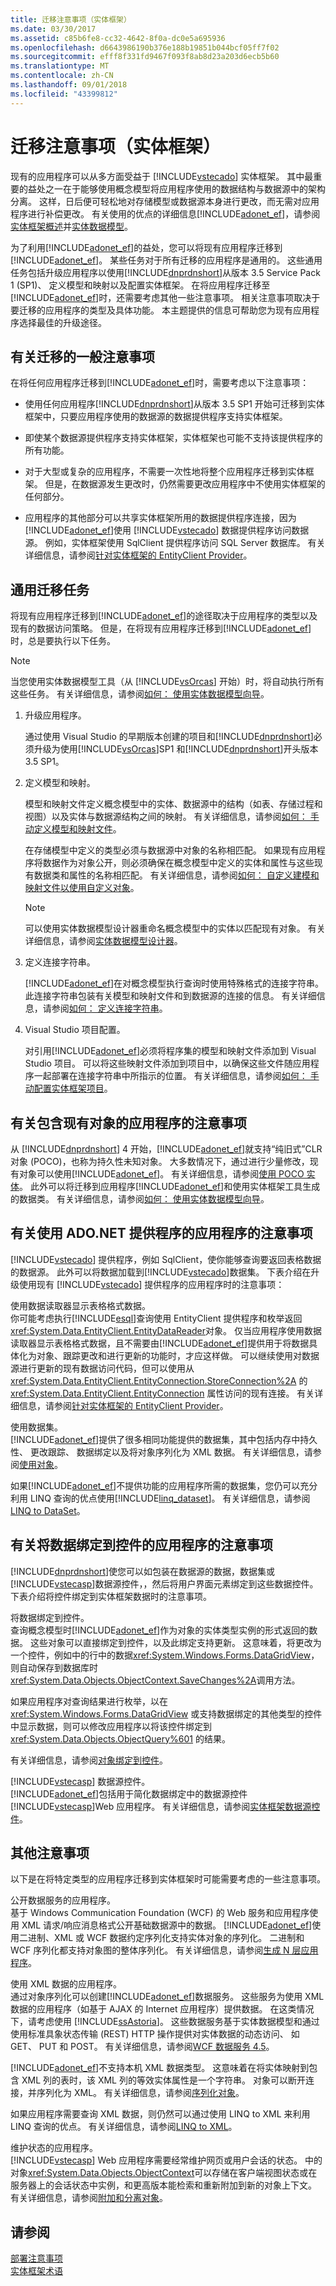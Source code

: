 ```yaml
---
title: 迁移注意事项（实体框架）
ms.date: 03/30/2017
ms.assetid: c85b6fe8-cc32-4642-8f0a-dc0e5a695936
ms.openlocfilehash: d6643986190b376e188b19851b044bcf05ff7f02
ms.sourcegitcommit: efff8f331fd9467f093f8ab8d23a203d6ecb5b60
ms.translationtype: MT
ms.contentlocale: zh-CN
ms.lasthandoff: 09/01/2018
ms.locfileid: "43399812"
---
```

# <a name="migration-considerations-entity-framework"></a>迁移注意事项（实体框架）
现有的应用程序可以从多方面受益于 [!INCLUDE[vstecado](../../../../../includes/vstecado-md.md)] 实体框架。 其中最重要的益处之一在于能够使用概念模型将应用程序使用的数据结构与数据源中的架构分离。 这样，日后便可轻松地对存储模型或数据源本身进行更改，而无需对应用程序进行补偿更改。 有关使用的优点的详细信息[!INCLUDE[adonet_ef](../../../../../includes/adonet-ef-md.md)]，请参阅[实体框架概述](../../../../../docs/framework/data/adonet/ef/overview.md)并[实体数据模型](../../../../../docs/framework/data/adonet/entity-data-model.md)。  
  
 为了利用[!INCLUDE[adonet_ef](../../../../../includes/adonet-ef-md.md)]的益处，您可以将现有应用程序迁移到[!INCLUDE[adonet_ef](../../../../../includes/adonet-ef-md.md)]。 某些任务对于所有迁移的应用程序是通用的。 这些通用任务包括升级应用程序以使用[!INCLUDE[dnprdnshort](../../../../../includes/dnprdnshort-md.md)]从版本 3.5 Service Pack 1 (SP1)、 定义模型和映射以及配置实体框架。 在将应用程序迁移至[!INCLUDE[adonet_ef](../../../../../includes/adonet-ef-md.md)]时，还需要考虑其他一些注意事项。 相关注意事项取决于要迁移的应用程序的类型及具体功能。 本主题提供的信息可帮助您为现有应用程序选择最佳的升级途径。  
  
## <a name="general-migration-considerations"></a>有关迁移的一般注意事项  
 在将任何应用程序迁移到[!INCLUDE[adonet_ef](../../../../../includes/adonet-ef-md.md)]时，需要考虑以下注意事项：  
  
-   使用任何应用程序[!INCLUDE[dnprdnshort](../../../../../includes/dnprdnshort-md.md)]从版本 3.5 SP1 开始可迁移到实体框架中，只要应用程序使用的数据源的数据提供程序支持实体框架。  
  
-   即使某个数据源提供程序支持实体框架，实体框架也可能不支持该提供程序的所有功能。  
  
-   对于大型或复杂的应用程序，不需要一次性地将整个应用程序迁移到实体框架。 但是，在数据源发生更改时，仍然需要更改应用程序中不使用实体框架的任何部分。  
  
-   应用程序的其他部分可以共享实体框架所用的数据提供程序连接，因为[!INCLUDE[adonet_ef](../../../../../includes/adonet-ef-md.md)]使用 [!INCLUDE[vstecado](../../../../../includes/vstecado-md.md)] 数据提供程序访问数据源。 例如，实体框架使用 SqlClient 提供程序访问 SQL Server 数据库。 有关详细信息，请参阅[针对实体框架的 EntityClient Provider](../../../../../docs/framework/data/adonet/ef/entityclient-provider-for-the-entity-framework.md)。  
  
## <a name="common-migration-tasks"></a>通用迁移任务  
 将现有应用程序迁移到[!INCLUDE[adonet_ef](../../../../../includes/adonet-ef-md.md)]的途径取决于应用程序的类型以及现有的数据访问策略。 但是，在将现有应用程序迁移到[!INCLUDE[adonet_ef](../../../../../includes/adonet-ef-md.md)]时，总是要执行以下任务。  
  
> [!NOTE]
>  当您使用实体数据模型工具（从 [!INCLUDE[vsOrcas](../../../../../includes/vsorcas-md.md)] 开始）时，将自动执行所有这些任务。 有关详细信息，请参阅[如何： 使用实体数据模型向导](https://msdn.microsoft.com/library/dadb058a-c5d9-4c5c-8b01-28044112231d)。  
  
1.  升级应用程序。  
  
     通过使用 Visual Studio 的早期版本创建的项目和[!INCLUDE[dnprdnshort](../../../../../includes/dnprdnshort-md.md)]必须升级为使用[!INCLUDE[vsOrcas](../../../../../includes/vsorcas-md.md)]SP1 和[!INCLUDE[dnprdnshort](../../../../../includes/dnprdnshort-md.md)]开头版本 3.5 SP1。  
  
2.  定义模型和映射。  
  
     模型和映射文件定义概念模型中的实体、数据源中的结构（如表、存储过程和视图）以及实体与数据源结构之间的映射。 有关详细信息，请参阅[如何： 手动定义模型和映射文件](https://msdn.microsoft.com/library/d4fd6864-f2a1-48f0-aa32-1e318775a99a)。  
  
     在存储模型中定义的类型必须与数据源中对象的名称相匹配。 如果现有应用程序将数据作为对象公开，则必须确保在概念模型中定义的实体和属性与这些现有数据类和属性的名称相匹配。 有关详细信息，请参阅[如何： 自定义建模和映射文件以使用自定义对象](https://msdn.microsoft.com/library/bb40c4db-0121-4e45-a167-8fb06707a708)。  
  
    > [!NOTE]
    >  可以使用实体数据模型设计器重命名概念模型中的实体以匹配现有对象。 有关详细信息，请参阅[实体数据模型设计器](https://msdn.microsoft.com/library/4ccd7ad6-b934-4f7c-82a0-cfd2d4a95faf)。  
  
3.  定义连接字符串。  
  
     [!INCLUDE[adonet_ef](../../../../../includes/adonet-ef-md.md)]在对概念模型执行查询时使用特殊格式的连接字符串。 此连接字符串包装有关模型和映射文件和到数据源的连接的信息。 有关详细信息，请参阅[如何： 定义连接字符串](../../../../../docs/framework/data/adonet/ef/how-to-define-the-connection-string.md)。  
  
4.  Visual Studio 项目配置。  
  
     对引用[!INCLUDE[adonet_ef](../../../../../includes/adonet-ef-md.md)]必须将程序集的模型和映射文件添加到 Visual Studio 项目。 可以将这些映射文件添加到项目中，以确保这些文件随应用程序一起部署在连接字符串中所指示的位置。 有关详细信息，请参阅[如何： 手动配置实体框架项目](https://msdn.microsoft.com/library/73f6ae1d-b3b2-4577-aebd-ad5a75954e9e)。  
  
## <a name="considerations-for-applications-with-existing-objects"></a>有关包含现有对象的应用程序的注意事项  
 从 [!INCLUDE[dnprdnshort](../../../../../includes/dnprdnshort-md.md)] 4 开始，[!INCLUDE[adonet_ef](../../../../../includes/adonet-ef-md.md)]就支持“纯旧式”CLR 对象 (POCO)，也称为持久性未知对象。 大多数情况下，通过进行少量修改，现有对象可以使用[!INCLUDE[adonet_ef](../../../../../includes/adonet-ef-md.md)]。 有关详细信息，请参阅[使用 POCO 实体](https://msdn.microsoft.com/library/5e0fb82a-b6d1-41a1-b37b-c12db61629d3)。 此外可以将迁移到应用程序[!INCLUDE[adonet_ef](../../../../../includes/adonet-ef-md.md)]和使用实体框架工具生成的数据类。 有关详细信息，请参阅[如何： 使用实体数据模型向导](https://msdn.microsoft.com/library/dadb058a-c5d9-4c5c-8b01-28044112231d)。  
  
## <a name="considerations-for-applications-that-use-adonet-providers"></a>有关使用 ADO.NET 提供程序的应用程序的注意事项  
 [!INCLUDE[vstecado](../../../../../includes/vstecado-md.md)] 提供程序，例如 SqlClient，使你能够查询要返回表格数据的数据源。 此外可以将数据加载到[!INCLUDE[vstecado](../../../../../includes/vstecado-md.md)]数据集。 下表介绍在升级使用现有 [!INCLUDE[vstecado](../../../../../includes/vstecado-md.md)] 提供程序的应用程序时的注意事项：  
  
 使用数据读取器显示表格格式数据。  
 你可能考虑执行[!INCLUDE[esql](../../../../../includes/esql-md.md)]查询使用 EntityClient 提供程序和枚举返回<xref:System.Data.EntityClient.EntityDataReader>对象。 仅当应用程序使用数据读取器显示表格格式数据，且不需要由[!INCLUDE[adonet_ef](../../../../../includes/adonet-ef-md.md)]提供用于将数据具体化为对象、跟踪更改和进行更新的功能时，才应这样做。 可以继续使用对数据源进行更新的现有数据访问代码，但可以使用从 <xref:System.Data.EntityClient.EntityConnection.StoreConnection%2A> 的 <xref:System.Data.EntityClient.EntityConnection> 属性访问的现有连接。 有关详细信息，请参阅[针对实体框架的 EntityClient Provider](../../../../../docs/framework/data/adonet/ef/entityclient-provider-for-the-entity-framework.md)。  
  
 使用数据集。  
 [!INCLUDE[adonet_ef](../../../../../includes/adonet-ef-md.md)]提供了很多相同功能提供的数据集，其中包括内存中持久性、 更改跟踪、 数据绑定以及将对象序列化为 XML 数据。 有关详细信息，请参阅[使用对象](../../../../../docs/framework/data/adonet/ef/working-with-objects.md)。  
  
 如果[!INCLUDE[adonet_ef](../../../../../includes/adonet-ef-md.md)]不提供功能的应用程序所需的数据集，您仍可以充分利用 LINQ 查询的优点使用[!INCLUDE[linq_dataset](../../../../../includes/linq-dataset-md.md)]。 有关详细信息，请参阅 [LINQ to DataSet](../../../../../docs/framework/data/adonet/linq-to-dataset.md)。  
  
## <a name="considerations-for-applications-that-bind-data-to-controls"></a>有关将数据绑定到控件的应用程序的注意事项  
 [!INCLUDE[dnprdnshort](../../../../../includes/dnprdnshort-md.md)]使您可以如包装在数据源的数据，数据集或[!INCLUDE[vstecasp](../../../../../includes/vstecasp-md.md)]数据源控件，，然后将用户界面元素绑定到这些数据控件。 下表介绍将控件绑定到实体框架数据时的注意事项。  
  
 将数据绑定到控件。  
 查询概念模型时[!INCLUDE[adonet_ef](../../../../../includes/adonet-ef-md.md)]作为对象的实体类型实例的形式返回的数据。 这些对象可以直接绑定到控件，以及此绑定支持更新。 这意味着，将更改为一个控件，例如中的行中的数据<xref:System.Windows.Forms.DataGridView>，则自动保存到数据库时<xref:System.Data.Objects.ObjectContext.SaveChanges%2A>调用方法。  
  
 如果应用程序对查询结果进行枚举，以在 <xref:System.Windows.Forms.DataGridView> 或支持数据绑定的其他类型的控件中显示数据，则可以修改应用程序以将该控件绑定到 <xref:System.Data.Objects.ObjectQuery%601> 的结果。  
  
 有关详细信息，请参阅[对象绑定到控件](https://msdn.microsoft.com/library/2fd34855-929b-4303-a91e-4bb69d958f2b)。  
  
 [!INCLUDE[vstecasp](../../../../../includes/vstecasp-md.md)] 数据源控件。  
 [!INCLUDE[adonet_ef](../../../../../includes/adonet-ef-md.md)]包括用于简化数据绑定中的数据源控件[!INCLUDE[vstecasp](../../../../../includes/vstecasp-md.md)]Web 应用程序。 有关详细信息，请参阅[实体框架数据源控件](https://msdn.microsoft.com/library/1f09af00-9578-4744-a029-765710a3c83f)。  
  
## <a name="other-considerations"></a>其他注意事项  
 以下是在将特定类型的应用程序迁移到实体框架时可能需要考虑的一些注意事项。  
  
 公开数据服务的应用程序。  
 基于 Windows Communication Foundation (WCF) 的 Web 服务和应用程序使用 XML 请求/响应消息格式公开基础数据源中的数据。 [!INCLUDE[adonet_ef](../../../../../includes/adonet-ef-md.md)]使用二进制、XML 或 WCF 数据约定序列化支持实体对象的序列化。 二进制和 WCF 序列化都支持对象图的整体序列化。 有关详细信息，请参阅[生成 N 层应用程序](https://msdn.microsoft.com/library/9439d2ba-6b5f-44e8-be65-8a442d922cbb)。  
  
 使用 XML 数据的应用程序。  
 通过对象序列化可以创建[!INCLUDE[adonet_ef](../../../../../includes/adonet-ef-md.md)]数据服务。 这些服务为使用 XML 数据的应用程序（如基于 AJAX 的 Internet 应用程序）提供数据。 在这类情况下，请考虑使用 [!INCLUDE[ssAstoria](../../../../../includes/ssastoria-md.md)]。 这些数据服务基于实体数据模型和通过使用标准具象状态传输 (REST) HTTP 操作提供对实体数据的动态访问、 如 GET、 PUT 和 POST。 有关详细信息，请参阅[WCF 数据服务 4.5](../../../../../docs/framework/data/wcf/index.md)。  
  
 [!INCLUDE[adonet_ef](../../../../../includes/adonet-ef-md.md)]不支持本机 XML 数据类型。 这意味着在将实体映射到包含 XML 列的表时，该 XML 列的等效实体属性是一个字符串。 对象可以断开连接，并序列化为 XML。 有关详细信息，请参阅[序列化对象](https://msdn.microsoft.com/library/06c77f9b-5b2e-4c78-b3e3-8c148ba0ea99)。  
  
 如果应用程序需要查询 XML 数据，则仍然可以通过使用 LINQ to XML 来利用 LINQ 查询的优点。 有关详细信息，请参阅[LINQ to XML](https://msdn.microsoft.com/library/f0fe21e9-ee43-4a55-b91a-0800e5782c13)。  
  
 维护状态的应用程序。  
 [!INCLUDE[vstecasp](../../../../../includes/vstecasp-md.md)] Web 应用程序需要经常维护网页或用户会话的状态。 中的对象<xref:System.Data.Objects.ObjectContext>可以存储在客户端视图状态或在服务器上的会话状态中实例，和更高版本能检索和重新附加到新的对象上下文。 有关详细信息，请参阅[附加和分离对象](https://msdn.microsoft.com/library/41d5c1ef-1b78-4502-aa10-7e1438d62d23)。  
  
## <a name="see-also"></a>请参阅  
 [部署注意事项](../../../../../docs/framework/data/adonet/ef/deployment-considerations.md)  
 [实体框架术语](../../../../../docs/framework/data/adonet/ef/terminology.md)
